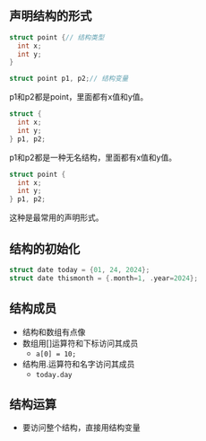 ## 声明结构的形式

```c
struct point {// 结构类型
  int x;
  int y;
}

struct point p1, p2;// 结构变量
```

p1和p2都是point，里面都有x值和y值。

```c
struct {
  int x;
  int y;
} p1, p2;
```

p1和p2都是一种无名结构，里面都有x值和y值。

```c
struct point {
  int x;
  int y;
} p1, p2;
```

这种是最常用的声明形式。

## 结构的初始化

```c
struct date today = {01, 24, 2024};
struct date thismonth = {.month=1, .year=2024};
```

## 结构成员

* 结构和数组有点像
* 数组用[]运算符和下标访问其成员
  * `a[0] = 10;`
* 结构用.运算符和名字访问其成员
  * `today.day`

## 结构运算

* 要访问整个结构，直接用结构变量